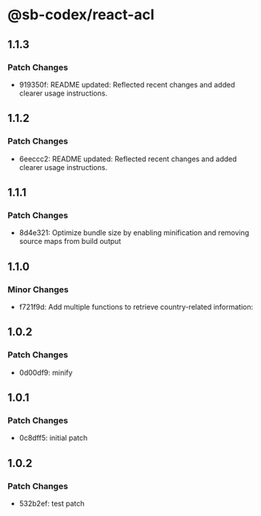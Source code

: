 # @sb-codex/react-acl

## 1.1.3

### Patch Changes

- 919350f: README updated: Reflected recent changes and added clearer usage instructions.

## 1.1.2

### Patch Changes

- 6eeccc2: README updated: Reflected recent changes and added clearer usage instructions.

## 1.1.1

### Patch Changes

- 8d4e321: Optimize bundle size by enabling minification and removing source maps from build output

## 1.1.0

### Minor Changes

- f721f9d: Add multiple functions to retrieve country-related information:

## 1.0.2

### Patch Changes

- 0d00df9: minify

## 1.0.1

### Patch Changes

- 0c8dff5: initial patch

## 1.0.2

### Patch Changes

- 532b2ef: test patch
